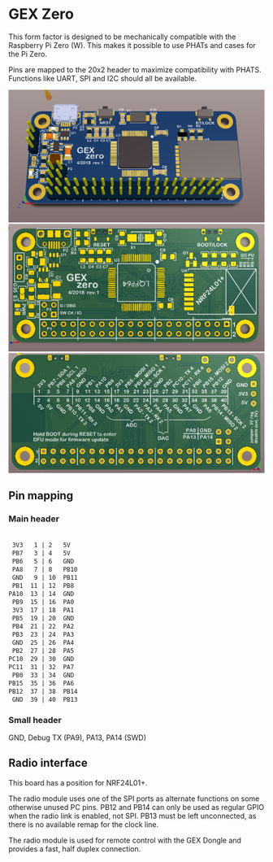 GEX Zero
========

This form factor is designed to be mechanically compatible with the
Raspberry Pi Zero (W). This makes it possible to use PHATs and cases for the Pi Zero.

Pins are mapped to the 20x2 header to maximize compatibility with PHATS. 
Functions like UART, SPI and I2C should all be available.

![render](gzrender.png)
![top](gztop.png)
![bot](gzb.png)


## Pin mapping

### Main header

```none

 3V3   1 | 2   5V
 PB7   3 | 4   5V
 PB6   5 | 6   GND
 PA8   7 | 8   PB10
 GND   9 | 10  PB11
 PB1  11 | 12  PB8
PA10  13 | 14  GND
 PB9  15 | 16  PA0
 3V3  17 | 18  PA1
 PB5  19 | 20  GND
 PB4  21 | 22  PA2
 PB3  23 | 24  PA3
 GND  25 | 26  PA4
 PB2  27 | 28  PA5
PC10  29 | 30  GND
PC11  31 | 32  PA7
 PB0  33 | 34  GND
PB15  35 | 36  PA6
PB12  37 | 38  PB14
 GND  39 | 40  PB13

```

### Small header

GND, Debug TX (PA9), PA13, PA14 (SWD)

## Radio interface

This board has a position for NRF24L01+.

The radio module uses one of the SPI ports as alternate functions on some otherwise unused PC pins.
PB12 and PB14 can only be used as regular GPIO when the radio link is enabled, not SPI. PB13 must be 
left unconnected, as there is no available remap for the clock line.

The radio module is used for remote control with the GEX Dongle and provides a fast, half duplex connection.
